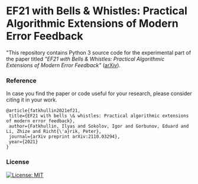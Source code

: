 # EF21 with Bells & Whistles: Practical Algorithmic Extensions of Modern Error Feedback
"This repository contains Python 3 source code for the experimental part of the paper titled *"EF21 with Bells & Whistles: Practical Algorithmic Extensions of Modern Error Feedback"* ([arXiv](https://arxiv.org/abs/2110.03294)).

### Reference
In case you find the paper or code useful for your research, please consider citing it in your work.

 ```
@article{fatkhullin2021ef21,
  title={EF21 with bells \& whistles: Practical algorithmic extensions of modern error feedback},
  author={Fatkhullin, Ilyas and Sokolov, Igor and Gorbunov, Eduard and Li, Zhize and Richt{\'a}rik, Peter},
  journal={arXiv preprint arXiv:2110.03294},
  year={2021}
}

 ```
 ### License
 [![License: MIT](https://img.shields.io/badge/License-MIT-yellow.svg)](https://opensource.org/licenses/MIT)
